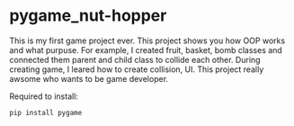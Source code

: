 # pygame_nut-hopper
This is my first game project ever. This project shows you how OOP works and what purpuse. For example, I created  fruit, basket, bomb classes and connected them parent and child class to collide each other. During creating game, I leared how to create collision, UI. This project really awsome who wants to be game developer.

Required to install:
```
pip install pygame
```
